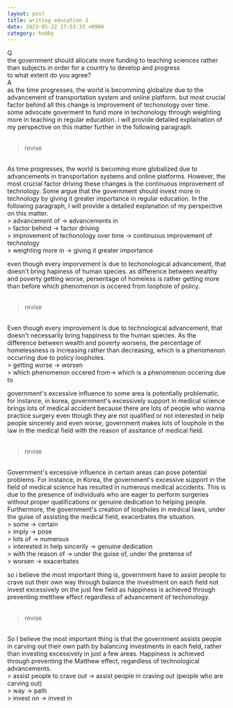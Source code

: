 ```yaml
---
layout: post
title: writing education 3
date: 2023-05-22 17:53:33 +0900
category: hobby
---
```

Q
<br/>
the government should allocate more funding to teaching sciences rather than subjects in order for a country to develop and progress
<br/>
to what extent do you agree?
<br/>
A
<br/>
as the time progresses, the world is becomming globalize due to the advancement of transportation system and online platform. but most crucial factor behind all this change is improvement of techonology over time. some advocate goverment to fund more in techonology through weighting more in teaching in regular education. i will provide detailed explaination of my perspective on this matter further in the following paragraph.
<br/>
<br/>
> revise

<br/>
As time progresses, the world is becoming more globalized due to advancements in transportation systems and online platforms. However, the most crucial factor driving these changes is the continuous improvement of technology. Some argue that the government should invest more in technology by giving it greater importance in regular education. In the following paragraph, I will provide a detailed explanation of my perspective on this matter.
<br/>
> advancement of -> advancements in 
<br/>
> factor behind -> factor driving
<br/>
> improvement of techonology over time -> continuous improvement of technology
<br/>
> weighting more in -> giving it greater importance
<br/>

even though every imporvement is due to techonological advancement, that doesn't bring hapiness of human species. as difference between wealthy and poverty getting worse, persentage of homeless is rather getting more than before which phenomenon is occered from loophole of policy.
<br/>
<br/>
> revise

<br/>
Even though every improvement is due to technological advancement, that doesn't necessarily bring happiness to the human species. As the difference between wealth and poverty worsens, the percentage of homelessness is increasing rather than decreasing, which is a phenomenon occurring due to policy loopholes.
<br/>
> getting worse -> worsen
<br/>
> which phenomenon occered from-> which is a phenomenon occering due to
<br/>

government's excessive influence to some area is potentially problematic. for instance, in korea, government's excessively support in medical science brings lots of medical accident because there are lots of people who wanna practice surgery even though they are not qualified or not interested in help people sincerely and even worse, government makes lots of loophole in the law in the medical field with the reason of assitance of medical field.
<br/>
<br/>
> revise

<br/>
Government's excessive influence in certain areas can pose potential problems. For instance, in Korea, the government's excessive support in the field of medical science has resulted in numerous medical accidents. This is due to the presence of individuals who are eager to perform surgeries without proper qualifications or genuine dedication to helping people. Furthermore, the government's creation of loopholes in medical laws, under the guise of assisting the medical field, exacerbates the situation.
<br/>
> some -> certain
<br/>
> imply -> pose
<br/>
> lots of -> numerous
<br/>
> interested in help sincerily -> genuine dedication
<br/>
> with the reason of -> under the guise of, under the pretense of
<br/>
> worsen -> exacerbates
<br/>

so i believe the most important thing is, government have to assist people to crave out their own way through balance the investment on each field not invest excessively on the just few field as happiness is achieved through preventing metthew effect regardless of advancement of techonology.
<br/>
<br/>
> revise

<br/>
So I believe the most important thing is that the government assists people in carving out their own path by balancing investments in each field, rather than investing excessively in just a few areas. Happiness is achieved through preventing the Matthew effect, regardless of technological advancements.

<br/>
> assist people to crave out -> assist people in craving out (people who are carving out)
<br/>
> way -> path
<br/>
> invest on -> invest in
<br/>

